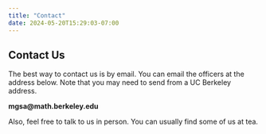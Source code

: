 ```yaml
---
title: "Contact"
date: 2024-05-20T15:29:03-07:00
---
```


## Contact Us

The best way to contact us is by email. 
You can email the officers at the address below. 
Note that you may need to send from a UC Berkeley address.

**mgsa&#64;math.berkeley.edu**

Also, feel free to talk to us in person. You can usually find some of us at tea.
